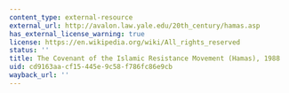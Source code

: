 ```yaml
---
content_type: external-resource
external_url: http://avalon.law.yale.edu/20th_century/hamas.asp
has_external_license_warning: true
license: https://en.wikipedia.org/wiki/All_rights_reserved
status: ''
title: The Covenant of the Islamic Resistance Movement (Hamas), 1988
uid: cd9163aa-cf15-445e-9c58-f786fc86e9cb
wayback_url: ''
---
```

